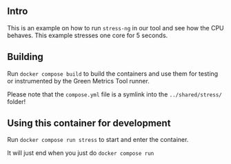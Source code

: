 ## Intro

This is an example on how to run `stress-ng` in our tool and see how the CPU behaves.
This example stresses one core for 5 seconds.


## Building

Run `docker compose build` to build the containers and use them for testing or
instrumented by the Green Metrics Tool runner.

Please note that the `compose.yml` file is a symlink into the `../shared/stress/` folder!

## Using this container for development

Run `docker compose run stress` to start and enter the container.

It will just end when you just do `docker compose run`